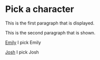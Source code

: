 # Pick a character

This is the first paragraph that is displayed.

This is the second paragraph that is shown.

[Emily](emily/sunday/morning) 
I pick Emily

[Josh](josh/sunday/morning) 
I pick Josh 
